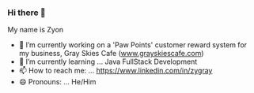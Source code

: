 ### Hi there 👋

My name is Zyon
- 🔭 I’m currently working on a 'Paw Points' customer reward system for my business, Gray Skies Cafe (www.grayskiescafe.com)
- 🌱 I’m currently learning ... Java FullStack Development
- 📫 How to reach me: ... https://www.linkedin.com/in/zygray
- 😄 Pronouns: ... He/Him

<!--
**ArtofWar44/ArtofWar44** is a ✨ _special_ ✨ repository because its `README.md` (this file) appears on your GitHub profile.
